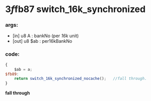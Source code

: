 ﻿
# $3f$fb87 switch_16k_synchronized


### args:
+	[in] u8 A : bankNo (per _16k_ unit)
+	[out] u8 $ab : per16kBankNo

### code:
```js
{
	$ab = a;
$fb89:
	return switch_16k_synchronized_nocache();	//fall through.
}
```


**fall through**

